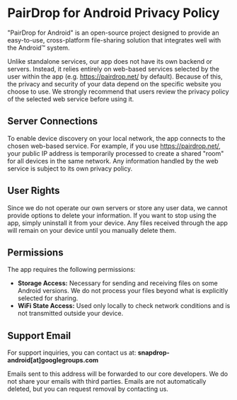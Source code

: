 # PairDrop for Android Privacy Policy  

"PairDrop for Android" is an open-source project designed to provide an easy-to-use, cross-platform file-sharing solution that integrates well with the Android™ system.  

Unlike standalone services, our app does not have its own backend or servers. Instead, it relies entirely on web-based services selected by the user within the app (e.g. https://pairdrop.net/ by default). Because of this, the privacy and security of your data depend on the specific website you choose to use. We strongly recommend that users review the privacy policy of the selected web service before using it.  

## Server Connections  

To enable device discovery on your local network, the app connects to the chosen web-based service. For example, if you use https://pairdrop.net/, your public IP address is temporarily processed to create a shared "room" for all devices in the same network. Any information handled by the web service is subject to its own privacy policy.  

## User Rights  

Since we do not operate our own servers or store any user data, we cannot provide options to delete your information. If you want to stop using the app, simply uninstall it from your device. Any files received through the app will remain on your device until you manually delete them.  

## Permissions  

The app requires the following permissions:  

- **Storage Access:** Necessary for sending and receiving files on some Android versions. We do not process your files beyond what is explicitly selected for sharing.  
- **WiFi State Access:** Used only locally to check network conditions and is not transmitted outside your device.  

## Support Email  

For support inquiries, you can contact us at: **snapdrop-android[at]googlegroups.com**  

Emails sent to this address will be forwarded to our core developers. We do not share your emails with third parties. Emails are not automatically deleted, but you can request removal by contacting us.
